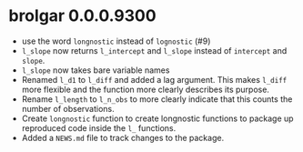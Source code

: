 # brolgar 0.0.0.9300

* use the word `longnostic` instead of `lognostic` (#9)
* `l_slope` now returns `l_intercept` and `l_slope` instead of `intercept` and `slope`.
* `l_slope` now takes bare variable names
* Renamed `l_d1` to `l_diff` and added a lag argument. This makes `l_diff` more flexible and the function more clearly describes its purpose.
* Rename `l_length` to `l_n_obs` to more clearly indicate that this counts the number of observations.
* Create `longnostic` function to create longnostic functions to package up 
 reproduced code inside the `l_` functions.
* Added a `NEWS.md` file to track changes to the package.
